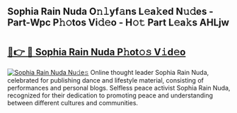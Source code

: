 ## Sophia Rain Nuda O𝚗𝚕yf𝚊ns L𝚎a𝚔ed N𝚞𝚍es - Part-Wpc P𝚑𝚘tos Vi𝚍𝚎o - H𝚘𝚝 Part L𝚎a𝚔s AHLjw

# <h2><a href="http://kfanqu1.oniu.top/?m=Sophia+Rain+Nuda">🔗👉 🔴 Sophia Rain Nuda P𝚑ot𝚘𝚜 V𝚒d𝚎o</a></h2>

[![Sophia Rain Nuda Nu𝚍e𝚜](https://i.imgur.com/0qMVB7G.gif)](http://kfanqu1.oniu.top/?m=Sophia+Rain+Nuda)
Online thought leader Sophia Rain Nuda, celebrated for publishing dance and lifestyle material, consisting of performances and personal blogs. Selfless peace activist Sophia Rain Nuda, recognized for their dedication to promoting peace and understanding between different cultures and communities.  
